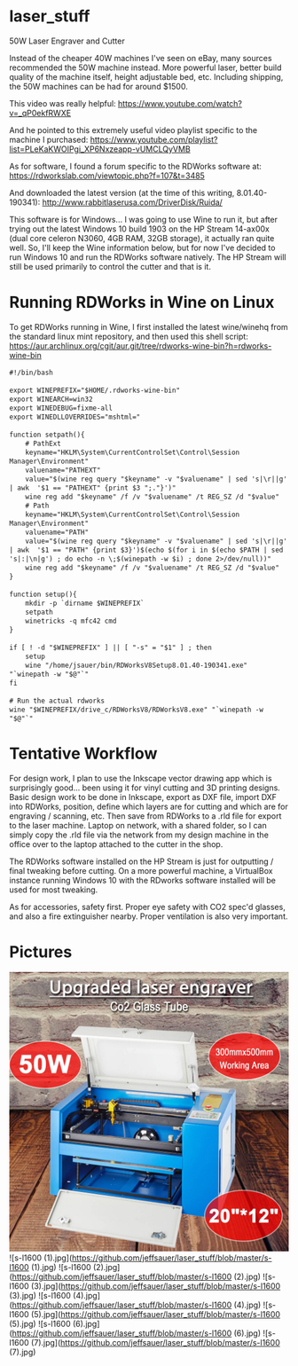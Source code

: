 # laser_stuff
50W Laser Engraver and Cutter

Instead of the cheaper 40W machines I've seen on eBay, many sources recommended the 50W machine instead.  More powerful laser, better build quality of the machine itself, height adjustable bed, etc.  Including shipping, the 50W machines can be had for around $1500. 

This video was really helpful: https://www.youtube.com/watch?v=_qP0ekfRWXE

And he pointed to this extremely useful video playlist specific to the machine I purchased: https://www.youtube.com/playlist?list=PLeKaKWOIPgi_XP6Nxzeapp-vUMCLQyVMB

As for software, I found a forum specific to the RDWorks software at: https://rdworkslab.com/viewtopic.php?f=107&t=3485

And downloaded the latest version (at the time of this writing, 8.01.40-190341): http://www.rabbitlaserusa.com/DriverDisk/Ruida/

This software is for Windows... I was going to use Wine to run it, but after trying out the latest Windows 10 build 1903 on the HP Stream 14-ax00x (dual core celeron N3060, 4GB RAM, 32GB storage), it actually ran quite well. So, I'll keep the Wine information below, but for now I've decided to run Windows 10 and run the RDWorks software natively.  The HP Stream will still be used primarily to control the cutter and that is it.

# Running RDWorks in Wine on Linux

To get RDWorks running in Wine, I first installed the latest wine/winehq from the standard linux mint repository, and then used this shell script: https://aur.archlinux.org/cgit/aur.git/tree/rdworks-wine-bin?h=rdworks-wine-bin

```
#!/bin/bash

export WINEPREFIX="$HOME/.rdworks-wine-bin"
export WINEARCH=win32
export WINEDEBUG=fixme-all
export WINEDLLOVERRIDES="mshtml="

function setpath(){
    # PathExt
    keyname="HKLM\System\CurrentControlSet\Control\Session Manager\Environment"
    valuename="PATHEXT"
    value="$(wine reg query "$keyname" -v "$valuename" | sed 's|\r||g' | awk  '$1 == "PATHEXT" {print $3 ";."}')"
    wine reg add "$keyname" /f /v "$valuename" /t REG_SZ /d "$value"
    # Path
    keyname="HKLM\System\CurrentControlSet\Control\Session Manager\Environment"
    valuename="PATH"
    value="$(wine reg query "$keyname" -v "$valuename" | sed 's|\r||g' | awk  '$1 == "PATH" {print $3}')$(echo $(for i in $(echo $PATH | sed 's|:|\n|g') ; do echo -n \;$(winepath -w $i) ; done 2>/dev/null))"
    wine reg add "$keyname" /f /v "$valuename" /t REG_SZ /d "$value"
}

function setup(){
    mkdir -p `dirname $WINEPREFIX`
    setpath
    winetricks -q mfc42 cmd
}

if [ ! -d "$WINEPREFIX" ] || [ "-s" = "$1" ] ; then
    setup
    wine "/home/jsauer/bin/RDWorksV8Setup8.01.40-190341.exe" "`winepath -w "$@"`"
fi

# Run the actual rdworks
wine "$WINEPREFIX/drive_c/RDWorksV8/RDWorksV8.exe" "`winepath -w "$@"`"
```

# Tentative Workflow

For design work, I plan to use the Inkscape vector drawing app which is surprisingly good... been using it for vinyl cutting and 3D printing designs. Basic design work to be done in Inkscape, export as DXF file, import DXF into RDWorks, position, define which layers are for cutting and which are for engraving / scanning, etc. Then save from RDWorks to a .rld file for export to the laser machine. Laptop on network, with a shared folder, so I can simply copy the .rld file via the network from my design machine in the office over to the laptop attached to the cutter in the shop.

The RDWorks software installed on the HP Stream is just for outputting / final tweaking before cutting.  On a more powerful machine, a VirtualBox instance running Windows 10 with the RDworks software installed will be used for most tweaking.

As for accessories, safety first.  Proper eye safety with CO2 spec'd glasses, and also a fire extinguisher nearby.  Proper ventilation is also very important.

# Pictures

![s-l1600.jpg](https://github.com/jeffsauer/laser_stuff/blob/master/s-l1600.jpg)
![s-l1600 (1).jpg](https://github.com/jeffsauer/laser_stuff/blob/master/s-l1600 (1).jpg)
![s-l1600 (2).jpg](https://github.com/jeffsauer/laser_stuff/blob/master/s-l1600 (2).jpg)
![s-l1600 (3).jpg](https://github.com/jeffsauer/laser_stuff/blob/master/s-l1600 (3).jpg)
![s-l1600 (4).jpg](https://github.com/jeffsauer/laser_stuff/blob/master/s-l1600 (4).jpg)
![s-l1600 (5).jpg](https://github.com/jeffsauer/laser_stuff/blob/master/s-l1600 (5).jpg)
![s-l1600 (6).jpg](https://github.com/jeffsauer/laser_stuff/blob/master/s-l1600 (6).jpg)
![s-l1600 (7).jpg](https://github.com/jeffsauer/laser_stuff/blob/master/s-l1600 (7).jpg)
